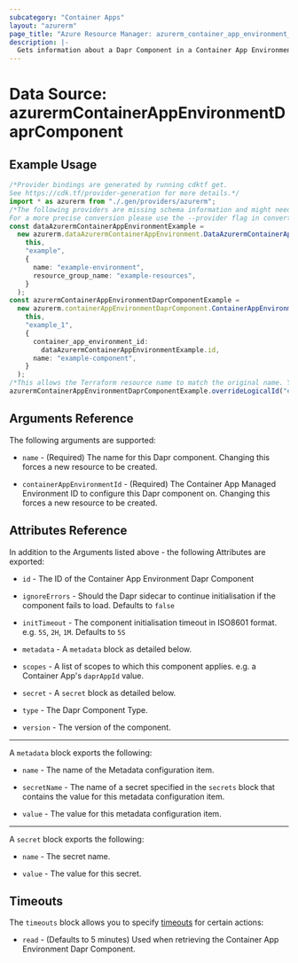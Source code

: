 ```yaml
---
subcategory: "Container Apps"
layout: "azurerm"
page_title: "Azure Resource Manager: azurerm_container_app_environment_dapr_component"
description: |-
  Gets information about a Dapr Component in a Container App Environment.
---
```


# Data Source: azurermContainerAppEnvironmentDaprComponent

## Example Usage

```typescript
/*Provider bindings are generated by running cdktf get.
See https://cdk.tf/provider-generation for more details.*/
import * as azurerm from "./.gen/providers/azurerm";
/*The following providers are missing schema information and might need manual adjustments to synthesize correctly: azurerm.
For a more precise conversion please use the --provider flag in convert.*/
const dataAzurermContainerAppEnvironmentExample =
  new azurerm.dataAzurermContainerAppEnvironment.DataAzurermContainerAppEnvironment(
    this,
    "example",
    {
      name: "example-environment",
      resource_group_name: "example-resources",
    }
  );
const azurermContainerAppEnvironmentDaprComponentExample =
  new azurerm.containerAppEnvironmentDaprComponent.ContainerAppEnvironmentDaprComponent(
    this,
    "example_1",
    {
      container_app_environment_id:
        dataAzurermContainerAppEnvironmentExample.id,
      name: "example-component",
    }
  );
/*This allows the Terraform resource name to match the original name. You can remove the call if you don't need them to match.*/
azurermContainerAppEnvironmentDaprComponentExample.overrideLogicalId("example");

```

## Arguments Reference

The following arguments are supported:

*   `name` - (Required) The name for this Dapr component. Changing this forces a new resource to be created.

*   `containerAppEnvironmentId` - (Required) The Container App Managed Environment ID to configure this Dapr component on. Changing this forces a new resource to be created.

## Attributes Reference

In addition to the Arguments listed above - the following Attributes are exported:

*   `id` - The ID of the Container App Environment Dapr Component

*   `ignoreErrors` - Should the Dapr sidecar to continue initialisation if the component fails to load. Defaults to `false`

*   `initTimeout` - The component initialisation timeout in ISO8601 format. e.g. `5S`, `2H`, `1M`. Defaults to `5S`

*   `metadata` - A `metadata` block as detailed below.

*   `scopes` - A list of scopes to which this component applies. e.g. a Container App's `daprAppId` value.

*   `secret` - A `secret` block as detailed below.

*   `type` - The Dapr Component Type.

*   `version` - The version of the component.

***

A `metadata` block exports the following:

*   `name` -  The name of the Metadata configuration item.

*   `secretName` -  The name of a secret specified in the `secrets` block that contains the value for this metadata configuration item.

*   `value` -  The value for this metadata configuration item.

***

A `secret` block exports the following:

*   `name` -  The secret name.

*   `value` -  The value for this secret.

## Timeouts

The `timeouts` block allows you to specify [timeouts](https://www.terraform.io/docs/configuration/resources.html#timeouts) for certain actions:

* `read` - (Defaults to 5 minutes) Used when retrieving the Container App Environment Dapr Component.
